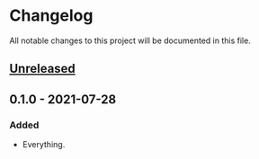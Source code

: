# Changelog

All notable changes to this project will be documented in this file.


## [Unreleased]

## 0.1.0 - 2021-07-28
### Added
- Everything.


[Unreleased]: https://github.com/LukasKalbertodt/confique/compare/v0.1.0...HEAD
